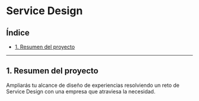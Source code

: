 # Service Design

## Índice

* [1. Resumen del proyecto](#2-resumen-del-proyecto)

***

## 1. Resumen del proyecto

Ampliarás tu alcance de diseño de experiencias resolviendo un reto de Service
Design con una empresa que atraviesa la necesidad.
